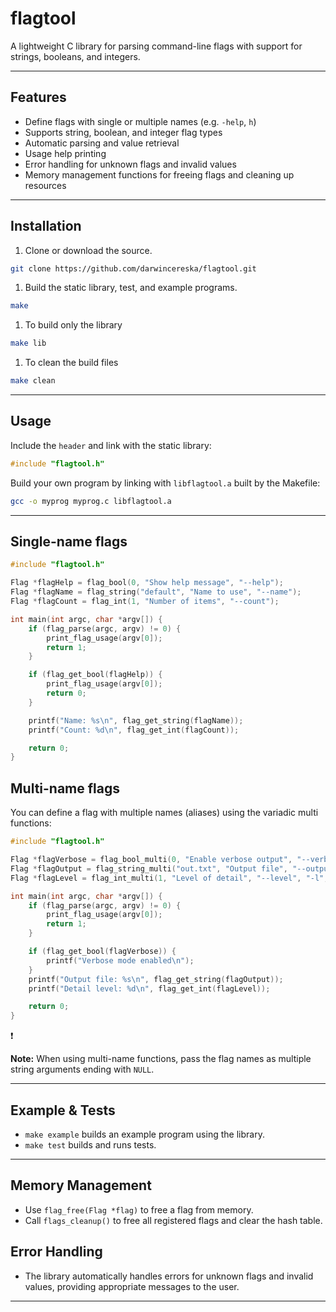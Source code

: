 # flagtool

A lightweight C library for parsing command-line flags with support for strings, booleans, and integers.

---

## Features

- Define flags with single or multiple names (e.g. `-help`, `h`)
- Supports string, boolean, and integer flag types
- Automatic parsing and value retrieval
- Usage help printing
- Error handling for unknown flags and invalid values
- Memory management functions for freeing flags and cleaning up resources

---

## Installation

1. Clone or download the source.

```bash
git clone https://github.com/darwincereska/flagtool.git
```

1. Build the static library, test, and example programs.

```bash
make
```

1. To build only the library

```bash
make lib
```

1. To clean the build files

```bash
make clean
```

---

## Usage

Include the  `header` and link with the static library:

```c
#include "flagtool.h"
```

Build your own program by linking with `libflagtool.a` built by the Makefile:

```bash
gcc -o myprog myprog.c libflagtool.a
```

---

## Single-name flags

```c
#include "flagtool.h"

Flag *flagHelp = flag_bool(0, "Show help message", "--help");
Flag *flagName = flag_string("default", "Name to use", "--name");
Flag *flagCount = flag_int(1, "Number of items", "--count");

int main(int argc, char *argv[]) {
    if (flag_parse(argc, argv) != 0) {
        print_flag_usage(argv[0]);
        return 1;
    }

    if (flag_get_bool(flagHelp)) {
        print_flag_usage(argv[0]);
        return 0;
    }

    printf("Name: %s\n", flag_get_string(flagName));
    printf("Count: %d\n", flag_get_int(flagCount));

    return 0;
}
```

## Multi-name flags

You can define a flag with multiple names (aliases) using the variadic multi functions:

```c
#include "flagtool.h"

Flag *flagVerbose = flag_bool_multi(0, "Enable verbose output", "--verbose", "-v", NULL);
Flag *flagOutput = flag_string_multi("out.txt", "Output file", "--output", "-o", NULL);
Flag *flagLevel = flag_int_multi(1, "Level of detail", "--level", "-l", NULL);

int main(int argc, char *argv[]) {
    if (flag_parse(argc, argv) != 0) {
        print_flag_usage(argv[0]);
        return 1;
    }

    if (flag_get_bool(flagVerbose)) {
        printf("Verbose mode enabled\n");
    }
    printf("Output file: %s\n", flag_get_string(flagOutput));
    printf("Detail level: %d\n", flag_get_int(flagLevel));

    return 0;
}
```

<aside>
❗

**Note:** When using multi-name functions, pass the flag names as multiple string arguments ending with `NULL`.

</aside>

---

## Example & Tests

- `make example` builds an example program using the library.
- `make test` builds and runs tests.

---

## Memory Management

- Use `flag_free(Flag *flag)` to free a flag from memory.
- Call `flags_cleanup()` to free all registered flags and clear the hash table.

## Error Handling

- The library automatically handles errors for unknown flags and invalid values, providing appropriate messages to the user.

---